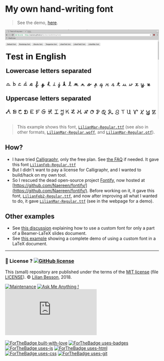# My own hand-writing font

> See the demo, [here](https://naereen.github.io/My-Own-HandWriting-Font/).

![screenshots/demo1.png](screenshots/demo1.png)

> This example shows this font, [`LilianMar-Regular.ttf`](css/fonts/LilianMar-Regular.ttf) (see also in other formats, [`LilianMar-Regular.woff`](css/fonts/LilianMar-Regular.woff), and [`LilianMar-Regular.otf`](css/fonts/LilianMar-Regular.otf)).

## How?
- I have tried [Calligraphr](https://www.calligraphr.com/en/webapp/), only the free plan. See [the FAQ](https://www.calligraphr.com/en/docs/faq/#faq-common-problems) if needed. It gave this font [`LilianFeb-Regular.ttf`](css/fonts/LilianFeb-Regular.ttf)
- But I didn't want to pay a license for Calligraphr, and I wanted to build/hack on my own tool.
- So I rescued the dead open-source project [Fontify](https://github.com/fontify/fontify/), now hosted at [https://github.com/Naereen/fontify/](https://github.com/Naereen/fontify/). Before working on it, it gave this font, [`LilianFeb2-Regular.ttf`](css/fonts/LilianFeb2-Regular.ttf), and now after improving all what I wanted to do, it gave [`LilianMar-Regular.ttf`](css/fonts/LilianMar-Regular.ttf) (see in the webpage for a demo).

## Other examples
- See [this discussion](https://github.com/Naereen/slides/issues/6#issuecomment-370741926) explaining how to use a custom font for only a part of a Beamer-LaTeX slides document.
- See [this example](https://perso.crans.org/besson/publis/latex/test_handwritten_font_with_fontify.pdf) showing a complete demo of using a custom font in a LaTeX document.

---

### :scroll: License ? [![GitHub license](https://img.shields.io/github/license/Naereen/My-Own-HandWriting-Font.svg)](https://github.com/Naereen/My-Own-HandWriting-Font/blob/master/LICENSE)
This (small) repository are published under the terms of the [MIT license](http://lbesson.mit-license.org/) (file [LICENSE](LICENSE)).
© [Lilian Besson](https://GitHub.com/Naereen), 2018.

[![Maintenance](https://img.shields.io/badge/Maintenu%3F-oui-green.svg)](https://GitHub.com/Naereen/My-Own-HandWriting-Font/graphs/commit-activity)
[![Ask Me Anything !](https://img.shields.io/badge/Ask%20me-anything-1abc9c.svg)](https://GitHub.com/Naereen/My-Own-HandWriting-Font)
[![Analytics](https://ga-beacon.appspot.com/UA-38514290-17/github.com/Naereen/My-Own-HandWriting-Font/README.md?pixel)](https://GitHub.com/Naereen/My-Own-HandWriting-Font/)

[![ForTheBadge built-with-love](http://ForTheBadge.com/images/badges/built-with-love.svg)](https://GitHub.com/Naereen/)
[![ForTheBadge uses-badges](http://ForTheBadge.com/images/badges/uses-badges.svg)](http://ForTheBadge.com)
[![ForTheBadge uses-js](http://ForTheBadge.com/images/badges/uses-js.svg)](http://ForTheBadge.com)
[![ForTheBadge uses-html](http://ForTheBadge.com/images/badges/uses-html.svg)](http://ForTheBadge.com)
[![ForTheBadge uses-css](http://ForTheBadge.com/images/badges/uses-css.svg)](http://ForTheBadge.com)
[![ForTheBadge uses-git](http://ForTheBadge.com/images/badges/uses-git.svg)](https://GitHub.com/)
